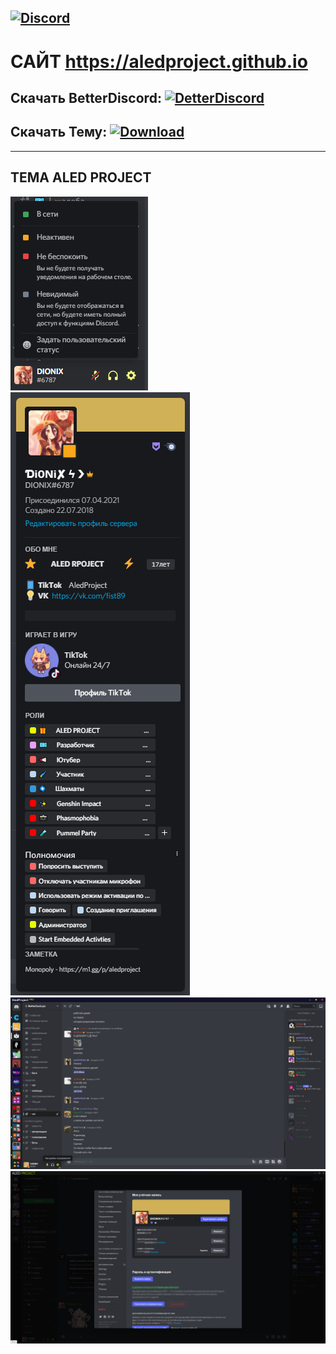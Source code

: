 [![Discord](https://img.shields.io/badge/discord-ALEDPROJECT-purple?style=for-the-badge)](https://discord.gg/rQHRex2)
---
# САЙТ https://aledproject.github.io
## Скачать BetterDiscord: [![DetterDiscord](https://img.shields.io/badge/-Download-3e5573?style=flat-square&logo=appveyor?logo=appveyor)](https://BetterDiscord.app)
## Скачать Тему: [![Download](https://img.shields.io/badge/-Download-3e5573?style=flat-square&logo=appveyor?logo=appveyor)](https://github.com/ALEDPROJECT/ALED-THEME/releases/download/Stable/aledproject.theme.css)
---
## ТЕМА ALED PROJECT 
![](statusmenu.png) ![](profile.png) ![](theme.png) ![](settings.png)
